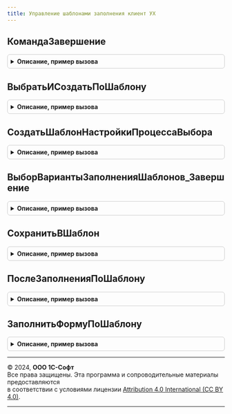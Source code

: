 ```yaml
---
title: Управление шаблонами заполнения клиент УХ
---
```



## КомандаЗавершение
<details style="margin: 1em 0; padding: 0.5em; border: 1px solid #ccc; border-radius: 6px;">

<summary style="font-weight: bold; cursor: pointer;">Описание, пример вызова</summary>

```bsl
// Модуль предназначен для реализации фукнциональности механизма шаблонов
// заполнения контексте клиентского кода.
////////////////////////////////////////////////////////////////////////////////

Функция КомандаЗавершение(ВыбранноеЗначение, ДопПараметр) Экспорт
```

Пример вызова
```bsl
Результат = УправлениеШаблонамиЗаполненияКлиентУХ.КомандаЗавершение(ВыбранноеЗначение, ДопПараметр) 
```
</details>

## ВыбратьИСоздатьПоШаблону
<details style="margin: 1em 0; padding: 0.5em; border: 1px solid #ccc; border-radius: 6px;">

<summary style="font-weight: bold; cursor: pointer;">Описание, пример вызова</summary>

```bsl

// По эталонному элементу ЭталонныйЭлементВход (например, пустая ссылка на справочник)
// выбирает шаблон и создает новый элемент по шаблону.
Функция ВыбратьИСоздатьПоШаблону(ЭталонныйЭлементВход) Экспорт
```

Пример вызова
```bsl
Результат = УправлениеШаблонамиЗаполненияКлиентУХ.ВыбратьИСоздатьПоШаблону(ЭталонныйЭлементВход) 
```
</details>

## СоздатьШаблонНастройкиПроцессаВыбора
<details style="margin: 1em 0; padding: 0.5em; border: 1px solid #ccc; border-radius: 6px;">

<summary style="font-weight: bold; cursor: pointer;">Описание, пример вызова</summary>

```bsl

// Создаёт новый шаблон заполнения для справочника НастройкаВыбораВход,
// выставляя наименование шаблона НаименованиеВход.
Процедура СоздатьШаблонНастройкиПроцессаВыбора(НастройкаВыбораВход, ВариантЗаполненияВход, НаименованиеВход) Экспорт
```

Пример вызова
```bsl
УправлениеШаблонамиЗаполненияКлиентУХ.СоздатьШаблонНастройкиПроцессаВыбора(НастройкаВыбораВход, ВариантЗаполненияВход, НаименованиеВход));
```
</details>

## ВыборВариантыЗаполненияШаблонов_Завершение
<details style="margin: 1em 0; padding: 0.5em; border: 1px solid #ccc; border-radius: 6px;">

<summary style="font-weight: bold; cursor: pointer;">Описание, пример вызова</summary>

```bsl

Процедура ВыборВариантыЗаполненияШаблонов_Завершение(Результат, ДополнительныеПараметры) Экспорт
```

Пример вызова
```bsl
УправлениеШаблонамиЗаполненияКлиентУХ.ВыборВариантыЗаполненияШаблонов_Завершение(Результат, ДополнительныеПараметры) 
```
</details>

## СохранитьВШаблон
<details style="margin: 1em 0; padding: 0.5em; border: 1px solid #ccc; border-radius: 6px;">

<summary style="font-weight: bold; cursor: pointer;">Описание, пример вызова</summary>

```bsl

// Сохраняет объект СсылкаНаОбъектВход в виде шаблона на форме ФормаВход.
Процедура СохранитьВШаблон(ФормаВход, СсылкаНаОбъектВход) Экспорт
```

Пример вызова
```bsl
УправлениеШаблонамиЗаполненияКлиентУХ.СохранитьВШаблон(ФормаВход, СсылкаНаОбъектВход) 
```
</details>

## ПослеЗаполненияПоШаблону
<details style="margin: 1em 0; padding: 0.5em; border: 1px solid #ccc; border-radius: 6px;">

<summary style="font-weight: bold; cursor: pointer;">Описание, пример вызова</summary>

```bsl

// Вызывается после заполнения по шаблону ШаблонВход для
// объекта с формой ФормаВход
Процедура ПослеЗаполненияПоШаблону(ФормаВход, ШаблонВход) Экспорт
```

Пример вызова
```bsl
УправлениеШаблонамиЗаполненияКлиентУХ.ПослеЗаполненияПоШаблону(ФормаВход, ШаблонВход) 
```
</details>

## ЗаполнитьФормуПоШаблону
<details style="margin: 1em 0; padding: 0.5em; border: 1px solid #ccc; border-radius: 6px;">

<summary style="font-weight: bold; cursor: pointer;">Описание, пример вызова</summary>

```bsl

// Заполняет форму ФормаВход по данным шаблона ШаблонВход.
Процедура ЗаполнитьФормуПоШаблону(ФормаВход, ШаблонВход) Экспорт
```

Пример вызова
```bsl
УправлениеШаблонамиЗаполненияКлиентУХ.ЗаполнитьФормуПоШаблону(ФормаВход, ШаблонВход) 
```
</details>

---

© 2024, **ООО 1С-Софт**  
Все права защищены. Эта программа и сопроводительные материалы предоставляются  
в соответствии с условиями лицензии [Attribution 4.0 International (CC BY 4.0)](https://creativecommons.org/licenses/by/4.0/legalcode).

---
